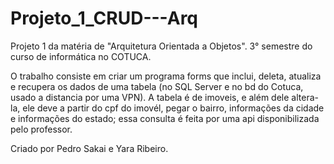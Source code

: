 # Projeto_1_CRUD---Arq
Projeto 1 da matéria de "Arquitetura Orientada a Objetos". 
3° semestre do curso de informática no COTUCA.

O trabalho consiste em criar um programa forms que inclui, deleta, atualiza e recupera os dados de uma tabela (no SQL Server e no bd do Cotuca, usado a distancia por uma VPN). 
A tabela é de imoveis, e além dele altera-la, ele deve a partir do cpf do imovél, pegar o bairro, informações da cidade e informações do estado; essa consulta é feita por uma api disponibilizada pelo professor.

Criado por Pedro Sakai e Yara Ribeiro.

